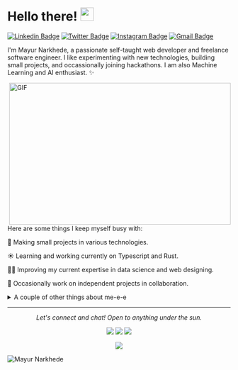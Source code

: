 # Hello there! <img src="https://raw.githubusercontent.com/MartinHeinz/MartinHeinz/master/wave.gif" width="30px">
[![Linkedin Badge](https://img.shields.io/badge/-mayurnarkhede007-blue?style=flat&logo=Linkedin&logoColor=white&link=https://www.linkedin.com/in/mayurnarkhede007/)](https://www.linkedin.com/in/mayurnarkhede007/)
[![Twitter Badge](https://img.shields.io/badge/-@Mayur_FC-1ca0f1?style=flat&labelColor=1ca0f1&logo=twitter&logoColor=white&link=https://twitter.com/Mayur_FC)](https://twitter.com/Mayur_FC)
[![Instagram Badge](https://img.shields.io/badge/-@immayurn-purple?style=flat&logo=instagram&logoColor=white&link=https://instagram.com/immayurn/)](https://instagram.com/immayurn)
[![Gmail Badge](https://img.shields.io/badge/-mayurgnarkhede-c14438?style=flat&logo=Gmail&logoColor=white&link=mailto:mayurgnarkhede@gmail.com)](mailto:mayurgnarkhede@gmail.com)


I'm Mayur Narkhede, a passionate self-taught web developer and freelance software engineer. I like experimenting with new technologies, building small projects, and occassionally joining hackathons. I am also Machine Learning and AI enthusiast. ✨

<img align="right" alt="GIF" src="https://github.com/abhisheknaiidu/abhisheknaiidu/blob/master/code.gif?raw=true" width="500" height="320" />
Here are some things I keep myself busy with:

🔭 Making small projects in various technologies. 

☀️ Learning and working currently on Typescript and Rust.

👨‍💻 Improving my current expertise in data science and web designing.

👯 Occasionally work on independent projects in collaboration.

<details>
  <summary>A couple of other things about me-e-e</summary>
  <br>
  <p><i>Alexa play Hymn for the Weekend by Coldplay 🎶</i><p>

  - I post random pictures and trip excerpts at **[Instagram](https://instagram.com/immayurn/)**.
  - My go to jam when coding: KDrama OSTs. Non-stop. ⭐️
  - I absolutely adore Raiden Shogun & Ningguang, the best characters in Genshin Impact.
  

  ![My github stats](https://github-readme-stats.vercel.app/api?username=PrinceMayur007&show_icons=true&theme=nord)
  <br><br>
</details>

<hr>
<p align="center">
  <i>Let's connect and chat! Open to anything under the sun.</i>

  <p align="center">
    <a href="https://twitter.com/Mayur_FC" alt="Twitter"><img src="https://raw.githubusercontent.com/jayehernandez/jayehernandez/3f5402efef9a0ae89211a6e04609558e862ca616/readme/twitter-fill.svg"></a>
    <a href="https://www.linkedin.com/in/mayurnarkhede007/" alt="Linkedin"><img src="https://raw.githubusercontent.com/jayehernandez/jayehernandez/3f5402efef9a0ae89211a6e04609558e862ca616/readme/linkedin-fill.svg"></a>
    <a href="mailto:mayurgnarkhede@gmail.com" alt="Contact me"><img src="https://raw.githubusercontent.com/jayehernandez/jayehernandez/3f5402efef9a0ae89211a6e04609558e862ca616/readme/mail-fill.svg"></a>
  </p>

  <p align="center">
    <a href="https://visitor-badge.glitch.me/">
      <img align="center" src="https://page-views.glitch.me/badge?page_id=PrinceMayur007.PrinceMayur007">
    </a>
  </p>
</p>

![Mayur Narkhede](https://raw.githubusercontent.com/Trilokia/Trilokia/379277808c61ef204768a61bbc5d25bc7798ccf1/bottom_header.svg)


